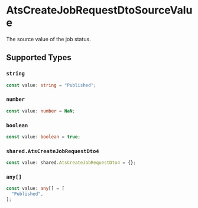 # AtsCreateJobRequestDtoSourceValue

The source value of the job status.


## Supported Types

### `string`

```typescript
const value: string = "Published";
```

### `number`

```typescript
const value: number = NaN;
```

### `boolean`

```typescript
const value: boolean = true;
```

### `shared.AtsCreateJobRequestDto4`

```typescript
const value: shared.AtsCreateJobRequestDto4 = {};
```

### `any[]`

```typescript
const value: any[] = [
  "Published",
];
```

